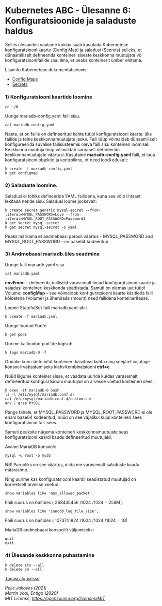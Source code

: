 # Kubernetes ABC - Ülesanne 6: Konfiguratsioonide ja saladuste haldus

Selles ülesandes vaatame kuidas saab kasutada Kubernetese konfiguratsiooni kaarte (Config Map) ja saladusi (Secrets) selleks, et dünaamiliselt defineerida konteineri siseste keskkonna muutujate või konfiguratsioonifailide sisu ilma, et peaks konteinerit ümber ehitama. 

Lisainfo Kubernetese dokumentatsioonis:
- [Config Maps](https://kubernetes.io/docs/concepts/configuration/configmap/)
- [Secrets](https://kubernetes.io/docs/concepts/configuration/secret/)

### 1) Konfiguratsiooni kaartide loomine

```
cd ~/6
```

Uurige mariadb-config.yaml faili sisu. 

```
cat mariadb-config.yaml
```

Näete, et on failis on defineeritud kahte tüüpi konfiguratsiooni kaarte: üks failide ja teine keskkonnamuutujate jaoks. 
Faili tüüp võimaldab dünaamiliselt konfigureerida suvalise failisüsteemis oleva faili sisu konteineri loomisel. 
Keskkonna muutuja tüüp võimaldab sarnaselt defineerida keskkonnamuutujate väärtusi. 
Kasutame **mariadb-config.yaml** faili, et luua  konfiguratsiooni objektid ja kontrollime, et need loodi edukalt: 


```
k create -f mariadb-config.yaml
k get configmap
```

### 2) Saladuste loomine. 

Saladusi ei tohiks defineerida YAML failidena, kuna see võib lihtsasti lekitada nende sisu. 
Saladusi loome jooksvalt: 

```
k create secret generic mysql-secret --from-literal=MYSQL_PASSWORD=Love --from-literal=MYSQL_ROOT_PASSWORD=Password1
k get secret mysql-secret 
k get secret mysql-secret -o yaml
```


Peaks märkama et andmebaasi parooli väärtus - MYSQL\_PASSWORD and MYSQL\_ROOT\_PASSWORD - on base64 kodeeritud.

### 3) Andmebaasi mariadb.üles seadmine

Uurige faili  mariadb.yaml sisu. 

```
cat mariadb.yaml
```

**envFrom:** – defineerib, milliseid varasemalt looud konfiguratsiooni kaarte ja saladusi konteineri keskkonda seadistada.
Samuti on olemas uut tüüpi Volume: **configMap** – see võimaldab konfiguratsiooni kaarte käsitleda faili kõidetena (Volume) ja ühendada (mount) need failidena konteineritesse.

Loome StatefulSet faili mariadb.yaml abil.

```
k create -f mariadb.yaml
```

Uurige loodud Pod'e:

```
k get pods
```

Uurime ka loodud pod'ide logisid:

```
k logs mariadb-0 -f
```

Oodake kuni näete infot konteineri käivituse kohta ning seejärel vajutage konsooli vabastamiseks klahvikombinatsiooni **ctrl+c**.

Nüüd liigume konteiner sisse, et vaadata uurida kuidas varasemalt defineeritud konfiguratsiooni muutujad on arvesse võetud konteineri sees: 

```
k exec -it mariadb-0 bash
ls -l /etc/mysql/mariadb.conf.d/
cat /etc/mysql/mariadb.conf.d/custom.cnf
env | grep MYSQL
```

Pange tähele, et MYSQL\_PASSWORD ja MYSQL\_ROOT\_PASSWORD ei ole enam base64 kodeeritud, nüüd on see väjalikul kujul konteineri sees konfiguratsiooni faili sees. 

Samuti peaksite nägema konteineri keskkonnamuutujate seas konfiguratsiooni kaardi kaudu defineeritud muutujaid.

Avame MariaDB konsooli: 

```
mysql -u root -p mydb
```

NB! Parooliks on see väärtus, mida me varasemalt saladuste kaudu määrasime. 

Ning uurime kas konfiguratsiooni kaardil seadistatud muutujad on korrektselt arvesse võetud: 

```
show variables like 'max_allowed_packet';
```

Faili suurus on baitides ( 268435456 /1024 /1024 = 256M )

```
show variables like 'innodb_log_file_size';
```

Faili suurus on baitides ( 1073741824 /1024 /1024 /1024 = 1G)

MariaDB andmebaasi konsoolilt väljumiseks: 

```
quit
exit
```


### 4) Ülesande keskkonna puhastamine 

```
k delete sts --all
k delete cm --all
```

 
[Tagasi algusesse](/abc_est/readme.md)  

*Pelle Jakovits (2021)*  
*Martin Vool, Entigo (2020)*  
*MIT License, https://opensource.org/licenses/MIT*  
